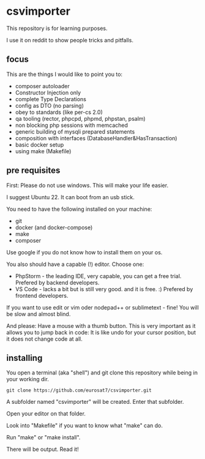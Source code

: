 # csvimporter

This repository is for learning purposes.

I use it on reddit to show people tricks and pitfalls.

## focus

This are the things I would like to point you to:

- composer autoloader
- Constructor Injection only
- complete Type Declarations
- config as DTO (no parsing)
- obey to standards (like per-cs 2.0)
- qa tooling (rector, phpcpd, phpmd, phpstan, psalm)
- non blocking php sessions with memcached
- generic building of mysqli prepared statements
- composition with interfaces (DatabaseHandler&HasTransaction)
- basic docker setup
- using make (Makefile)

## pre requisites

First: Please do not use windows. This will make your life easier.

I suggest Ubuntu 22. It can boot from an usb stick.

You need to have the following installed on your machine:

- git
- docker (and docker-compose)
- make
- composer

Use google if you do not know how to install them on your os.

You also should have a capable (!) editor. Choose one:

- PhpStorm - the leading IDE, very capable, you can get a free trial. Prefered by backend developers.
- VS Code - lacks a bit but is still very good. and it is free. :) Prefered by frontend developers. 

If you want to use edit or vim oder nodepad++ or sublimetext - fine! You will be slow and almost blind.

And please: Have a mouse with a thumb button. This is very important as it allows you to jump back in code: 
It is like undo for your cursor position, but it does not change code at all.

## installing

You open a terminal (aka "shell") and git clone this repository while being in your working dir.

    git clone https://github.com/eurosat7/csvimporter.git

A subfolder named "csvimporter" will be created. Enter that subfolder. 
 
Open your editor on that folder.

Look into "Makefile" if you want to know what "make" can do.

Run "make" or "make install".

There will be output. Read it!

